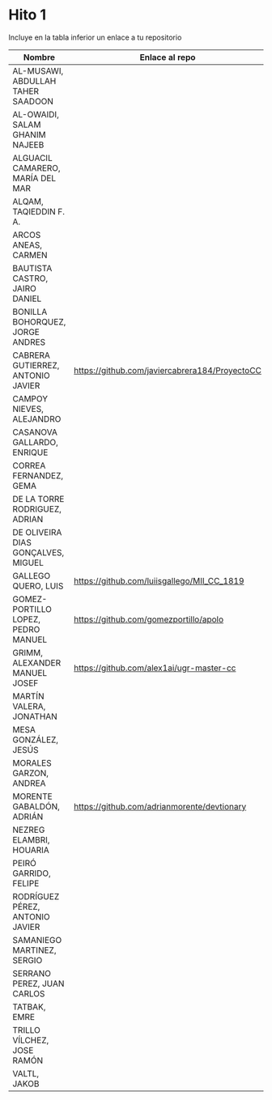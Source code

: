 # Hito 1

Incluye en la tabla inferior un enlace a tu repositorio

| Nombre   | Enlace al repo | Versión |
|----------|--------------- |---------|
| AL-MUSAWI,  ABDULLAH TAHER SAADOON | | |
| AL-OWAIDI,  SALAM GHANIM NAJEEB | | |
| ALGUACIL CAMARERO,  MARÍA DEL MAR | | |
| ALQAM,  TAQIEDDIN F. A. | | |
| ARCOS ANEAS, CARMEN | | |
| BAUTISTA CASTRO,  JAIRO DANIEL | | |
| BONILLA BOHORQUEZ,  JORGE ANDRES | | |
| CABRERA GUTIERREZ,  ANTONIO JAVIER | https://github.com/javiercabrera184/ProyectoCC | 1.1 |
| CAMPOY NIEVES, ALEJANDRO | | |
| CASANOVA GALLARDO, ENRIQUE | | |
| CORREA FERNANDEZ,  GEMA | | |
| DE LA TORRE RODRIGUEZ,  ADRIAN | | |
| DE OLIVEIRA DIAS GONÇALVES, MIGUEL | | |
| GALLEGO QUERO,  LUIS | https://github.com/luiisgallego/MII_CC_1819 | 2.2 |
| GOMEZ-PORTILLO LOPEZ,  PEDRO MANUEL | https://github.com/gomezportillo/apolo | 2.2 |
| GRIMM,  ALEXANDER MANUEL JOSEF | https://github.com/alex1ai/ugr-master-cc | 1 |
| MARTÍN VALERA, JONATHAN | | |
| MESA GONZÁLEZ, JESÚS | | |
| MORALES GARZON,  ANDREA | | |
| MORENTE GABALDÓN, ADRIÁN | https://github.com/adrianmorente/devtionary | 2.0 |
| NEZREG ELAMBRI,   HOUARIA | | |
| PEIRÓ GARRIDO,  FELIPE | | |
| RODRÍGUEZ PÉREZ, ANTONIO JAVIER | | |
| SAMANIEGO MARTINEZ,  SERGIO | | |
| SERRANO PEREZ,  JUAN CARLOS | | |
| TATBAK,  EMRE | | |
| TRILLO VÍLCHEZ,  JOSE RAMÓN | | |
| VALTL,  JAKOB | | |
